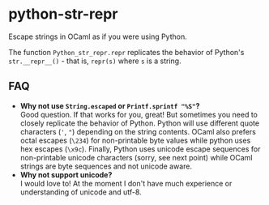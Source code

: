 # python-str-repr

Escape strings in OCaml as if you were using Python.

The function `Python_str_repr.repr` replicates the behavior of Python's
`str.__repr__()` - that is, `repr(s)` where `s` is a string.

## FAQ

- **Why not use `String.escaped` or `Printf.sprintf "%S"`?**  
  Good question. If that works for you, great! But sometimes you need to
  closely replicate the behavior of Python. Python will use different quote
  characters (`'`, `"`) depending on the string contents. OCaml also prefers
  octal escapes (`\234`) for non-printable byte values while python uses hex
  escapes (`\x9c`). Finally, Python uses unicode escape sequences for
  non-printable unicode characters (sorry, see next point) while OCaml strings
  are byte sequences and not unicode aware.
- **Why not support unicode?**  
  I would love to! At the moment I don't have much experience or understanding
  of unicode and utf-8.

